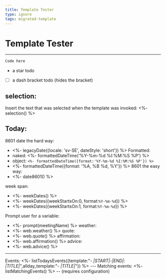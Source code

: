```yaml
---
title: Template Tester
type: ignore
tags: migrated-template
---
```

# Template Tester
---
```javascript
Code here
```
* a star todo
- [ ] a dash bracket todo (hides the bracket)

## selection:
Insert the text that was selected when the template was invoked:
<%- selection() %>

## Today:
8601 date the hard way:
- <%- legacyDate({locale: 'sv-SE', dateStyle: 'short'}) %>
Formatted:
- naked: <%- formattedDateTime('%Y-%m-%d %I:%M:%S %P') %>
- object: `<%- formattedDateTime({format:'%Y-%m-%d %I:%M:%S %P'}) %>` 
- <%- formattedDateTime({format: '%A, %B %d, %Y'}) %>
8601 the easy way:
- <%- date8601() %>

week span:
- <%- weekDates() %>
- <%- weekDates({weekStartsOn:0, format:`%Y-%m-%d`}) %>
- <%- weekDates({weekStartsOn:1, format:`%Y-%m-%d`}) %>

Prompt user for a variable:
- <%- prompt(meetingName) %>
weather:
- <%- web.weather() %> 
quote:
- <%- web.quote() %> 
affirmation:
- <%- web.affirmation() %>
advice:
- <%- web.advice() %>

---
Events:
<%- listTodaysEvents({template:"- *|START|*-*|END|*: *|TITLE|*",allday_template:"- *|TITLE|*"}) %> ---
Matching events:
<%- listMatchingEvents() %> -- (requires configuration)